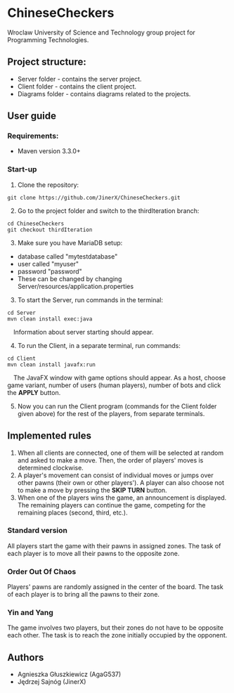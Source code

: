 # ChineseCheckers
Wroclaw University of Science and Technology group project for Programming Technologies.

## Project structure:
- Server folder - contains the server project.
- Client folder - contains the client project.
- Diagrams folder - contains diagrams related to the projects.

## User guide
### Requirements:
- Maven version 3.3.0+

### Start-up
1. Clone the repository:
```
git clone https://github.com/JinerX/ChineseCheckers.git
```
2. Go to the project folder and switch to the thirdIteration branch:
```
cd ChineseCheckers
git checkout thirdIteration
```
3. Make sure you have MariaDB setup:
- database called "mytestdatabase"
- user called "myuser"
- password "password"
- These can be changed by changing Server/resources/application.properties

3. To start the Server, run commands in the terminal:
```
cd Server
mvn clean install exec:java
```
&emsp;Information about server starting should appear.

4. To run the Client, in a separate terminal, run commands:
```
cd Client
mvn clean install javafx:run
```
&emsp;The JavaFX window with game options should appear. As a host, choose game variant, number of users (human players), number of bots and click the **APPLY** button.

5. Now you can run the Client program (commands for the Client folder given above) for the rest of the players, from separate terminals.

## Implemented rules
1. When all clients are connected, one of them will be selected at random and asked to make a move. Then, the order of players' moves is determined clockwise.
2. A player's movement can consist of individual moves or jumps over other pawns (their own or other players'). A player can also choose not to make a move by pressing the **SKIP TURN** button.
3. When one of the players wins the game, an announcement is displayed. The remaining players can continue the game, competing for the remaining places (second, third, etc.).
### Standard version
All players start the game with their pawns in assigned zones. The task of each player is to move all their pawns to the opposite zone.
### Order Out Of Chaos
Players' pawns are randomly assigned in the center of the board. The task of each player is to bring all the pawns to their zone.
### Yin and Yang
The game involves two players, but their zones do not have to be opposite each other. The task is to reach the zone initially occupied by the opponent.

## Authors
- Agnieszka Głuszkiewicz (AgaG537)
- Jędrzej Sajnóg (JinerX)
